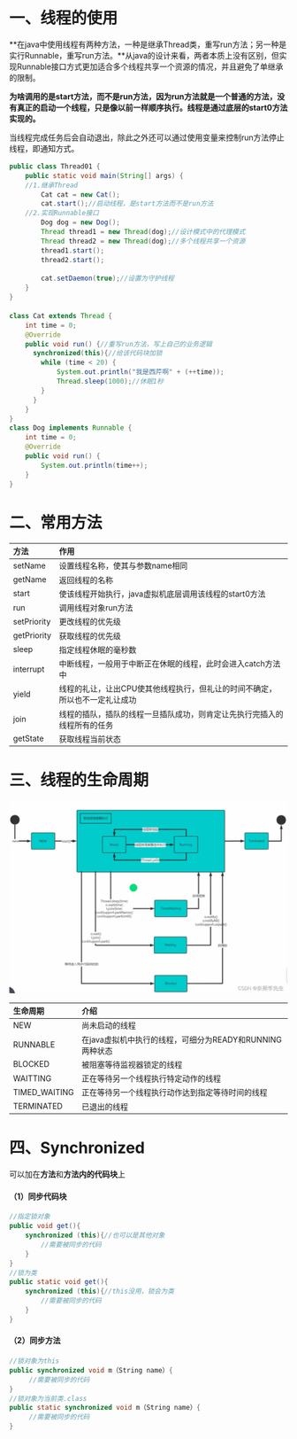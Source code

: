 # 一、线程的使用
**在java中使用线程有两种方法，一种是继承Thread类，重写run方法；另一种是实行Runnable，重写run方法。**从java的设计来看，两者本质上没有区别，但实现Runnable接口方式更加适合多个线程共享一个资源的情况，并且避免了单继承的限制。

**为啥调用的是start方法，而不是run方法，因为run方法就是一个普通的方法，没有真正的启动一个线程，只是像以前一样顺序执行。线程是通过底层的start0方法实现的。**

当线程完成任务后会自动退出，除此之外还可以通过使用变量来控制run方法停止线程，即通知方式。

```java
public class Thread01 {
    public static void main(String[] args) {
    //1.继承Thread
        Cat cat = new Cat();
        cat.start();//启动线程，是start方法而不是run方法
    //2.实现Runnable接口
        Dog dog = new Dog();
        Thread thread1 = new Thread(dog);//设计模式中的代理模式
        Thread thread2 = new Thread(dog);//多个线程共享一个资源
        thread1.start();
        thread2.start();
        
        cat.setDaemon(true);//设置为守护线程
    }
}

class Cat extends Thread {
    int time = 0;
    @Override
    public void run() {//重写run方法，写上自己的业务逻辑
      synchronized(this){//给该代码块加锁
        while (time < 20) {
            System.out.println("我是西芹啊" + (++time));
            Thread.sleep(1000);//休眠1秒
        }
      }
    }
}
class Dog implements Runnable {
    int time = 0;
    @Override
    public void run() {
        System.out.println(time++);
    }
}
```

# 二、常用方法

| 方法        | 作用                                                         |
| :---------- | :----------------------------------------------------------- |
| setName     | 设置线程名称，使其与参数name相同                             |
| getName     | 返回线程的名称                                               |
| start       | 使该线程开始执行，java虚拟机底层调用该线程的start0方法       |
| run         | 调用线程对象run方法                                          |
| setPriority | 更改线程的优先级                                             |
| getPriority | 获取线程的优先级                                             |
| sleep       | 指定线程休眠的毫秒数                                         |
| interrupt   | 中断线程，一般用于中断正在休眠的线程，此时会进入catch方法中  |
| yield       | 线程的礼让，让出CPU使其他线程执行，但礼让的时间不确定，所以也不一定礼让成功 |
| join        | 线程的插队，插队的线程一旦插队成功，则肯定让先执行完插入的线程所有的任务 |
| getState    | 获取线程当前状态                                             |

# 三、线程的生命周期

![img](assets/线程生命周期.png)

| 生命周期      | 介绍                                                     |
| :------------ | :------------------------------------------------------- |
| NEW           | 尚未启动的线程                                           |
| RUNNABLE      | 在java虚拟机中执行的线程，可细分为READY和RUNNING两种状态 |
| BLOCKED       | 被阻塞等待监视器锁定的线程                               |
| WAITTING      | 正在等待另一个线程执行特定动作的线程                     |
| TIMED_WAITING | 正在等待另一个线程执行动作达到指定等待时间的线程         |
| TERMINATED    | 已退出的线程                                             |

# 四、Synchronized

可以加在**方法**和**方法内的代码块**上

#### （1）同步代码块

```java
//指定锁对象
public void get(){
    synchronized (this){//也可以是其他对象
        //需要被同步的代码
    }
}
//锁为类
public static void get(){
    synchronized (this){//this没用，锁会为类
        //需要被同步的代码
    }
}
```

#### （2）同步方法  

```java
//锁对象为this
public synchronized void m（String name）{
     //需要被同步的代码
}
//锁对象为当前类.class
public static synchronized void m（String name）{
     //需要被同步的代码
}
```
